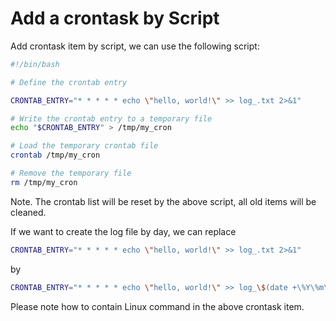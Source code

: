# Add a crontask by Script

Add crontask item by script, we can use the following script:

```bash
#!/bin/bash

# Define the crontab entry

CRONTAB_ENTRY="* * * * * echo \"hello, world!\" >> log_.txt 2>&1"

# Write the crontab entry to a temporary file
echo "$CRONTAB_ENTRY" > /tmp/my_cron

# Load the temporary crontab file
crontab /tmp/my_cron

# Remove the temporary file
rm /tmp/my_cron
```

Note. The crontab list will be reset by the above script, all old items will be cleaned.

If we want to create the log file by day, we can replace 

```bash
CRONTAB_ENTRY="* * * * * echo \"hello, world!\" >> log_.txt 2>&1"
```

by

```bash
CRONTAB_ENTRY="* * * * * echo \"hello, world!\" >> log_\$(date +\%Y\%m\%d).txt 2>&1"
```

Please note how to contain Linux command in the above crontask item.